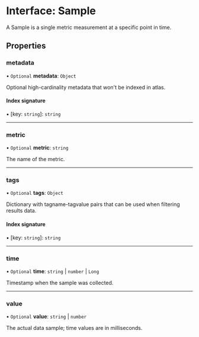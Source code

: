 # Interface: Sample

A Sample is a single metric measurement at a specific point in time.

## Properties

### metadata

• `Optional` **metadata**: `Object`

Optional high-cardinality metadata that won't be indexed in atlas.

#### Index signature

▪ [key: `string`]: `string`

___

### metric

• `Optional` **metric**: `string`

The name of the metric.

___

### tags

• `Optional` **tags**: `Object`

Dictionary with tagname-tagvalue pairs that can be used when filtering results data.

#### Index signature

▪ [key: `string`]: `string`

___

### time

• `Optional` **time**: `string` \| `number` \| `Long`

Timestamp when the sample was collected.

___

### value

• `Optional` **value**: `string` \| `number`

The actual data sample; time values are in milliseconds.
